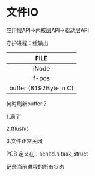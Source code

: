# 文件IO
应用层API->内核层API->驱动层API

守护进程：缓输出

|          FILE          |
| :--------------------: |
|         iNode          |
|         f-pos          |
| buffer (8192Byte in C) |


何时刷新buffer？

1.满了

2.fflush()

3.文件正常关闭

PCB 定义在：sched.h task_struct

记录当前进程的所有状态